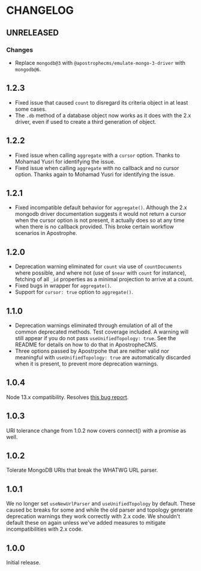 # CHANGELOG

## UNRELEASED

### Changes

* Replace `mongodb@3` with `@apostrophecms/emulate-mongo-3-driver` with `mongodb@6`.

## 1.2.3

* Fixed issue that caused `count` to disregard its criteria object in at least some cases.
* The `.db` method of a database object now works as it does with the 2.x driver, even if
used to create a third generation of object.

## 1.2.2

* Fixed issue when calling `aggregate` with a `cursor` option. Thanks to Mohamad Yusri for identifying the issue.
* Fixed issue when calling `aggregate` with no callback and no cursor option. Thanks again to Mohamad Yusri for identifying the issue.

## 1.2.1

* Fixed incompatible default behavior for `aggregate()`. Although the 2.x mongodb driver documentation suggests it would not return a cursor when the cursor option is not present, it actually does so at any time when there is no callback provided. This broke certain workflow scenarios in Apostrophe.

## 1.2.0

* Deprecation warning eliminated for `count` via use of `countDocuments` where possible, and where not (use of `$near` with `count` for instance), fetching of all `_id` properties as a minimal projection to arrive at a count.
* Fixed bugs in wrapper for `aggregate()`.
* Support for `cursor: true` option to `aggregate()`.

## 1.1.0

* Deprecation warnings eliminated through emulation of all of the common deprecated methods. Test coverage included. A warning will still appear if you do not pass `useUnifiedTopology: true`. See the README for details on how to do that in ApostropheCMS.
* Three options passed by Apostrpohe that are neither valid nor meaningful with `useUnifiedTopology: true` are automatically discarded when it is present, to prevent more deprecation warnings.

## 1.0.4

Node 13.x compatibility. Resolves [this bug report](https://github.com/apostrophecms/apostrophe/issues/2120).

## 1.0.3

URI tolerance change from 1.0.2 now covers connect() with a promise as well.

## 1.0.2

Tolerate MongoDB URIs that break the WHATWG URL parser.

## 1.0.1

We no longer set `useNewUrlParser` and `useUnifiedTopology` by default. These caused bc breaks for some and while the old parser and topology generate deprecation warnings they work correctly with 2.x code. We shouldn't default these on again unless we've added measures to mitigate incompatibilities with 2.x code.

## 1.0.0

Initial release.
